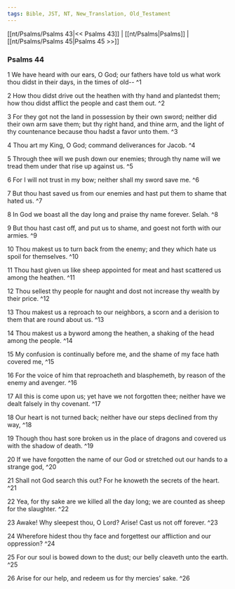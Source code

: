 ```yaml
---
tags: Bible, JST, NT, New_Translation, Old_Testament
---
```


[[nt/Psalms/Psalms 43|<< Psalms 43]] | [[nt/Psalms|Psalms]] | [[nt/Psalms/Psalms 45|Psalms 45 >>]]

### Psalms 44

1 We have heard with our ears, O God; our fathers have told us what work thou didst in their days, in the times of old\--  ^1

2 How thou didst drive out the heathen with thy hand and plantedst them; how thou didst afflict the people and cast them out.  ^2

3 For they got not the land in possession by their own sword; neither did their own arm save them; but thy right hand, and thine arm, and the light of thy countenance because thou hadst a favor unto them.  ^3

4 Thou art my King, O God; command deliverances for Jacob.  ^4

5 Through thee will we push down our enemies; through thy name will we tread them under that rise up against us.  ^5

6 For I will not trust in my bow; neither shall my sword save me.  ^6

7 But thou hast saved us from our enemies and hast put them to shame that hated us.  ^7

8 In God we boast all the day long and praise thy name forever. Selah.  ^8

9 But thou hast cast off, and put us to shame, and goest not forth with our armies.  ^9

10 Thou makest us to turn back from the enemy; and they which hate us spoil for themselves.  ^10

11 Thou hast given us like sheep appointed for meat and hast scattered us among the heathen.  ^11

12 Thou sellest thy people for naught and dost not increase thy wealth by their price.  ^12

13 Thou makest us a reproach to our neighbors, a scorn and a derision to them that are round about us.  ^13

14 Thou makest us a byword among the heathen, a shaking of the head among the people.  ^14

15 My confusion is continually before me, and the shame of my face hath covered me,  ^15

16 For the voice of him that reproacheth and blasphemeth, by reason of the enemy and avenger.  ^16

17 All this is come upon us; yet have we not forgotten thee; neither have we dealt falsely in thy covenant.  ^17

18 Our heart is not turned back; neither have our steps declined from thy way,  ^18

19 Though thou hast sore broken us in the place of dragons and covered us with the shadow of death.  ^19

20 If we have forgotten the name of our God or stretched out our hands to a strange god,  ^20

21 Shall not God search this out? For he knoweth the secrets of the heart.  ^21

22 Yea, for thy sake are we killed all the day long; we are counted as sheep for the slaughter.  ^22

23 Awake! Why sleepest thou, O Lord? Arise! Cast us not off forever.  ^23

24 Wherefore hidest thou thy face and forgettest our affliction and our oppression?  ^24

25 For our soul is bowed down to the dust; our belly cleaveth unto the earth.  ^25

26 Arise for our help, and redeem us for thy mercies\' sake.  ^26

 
